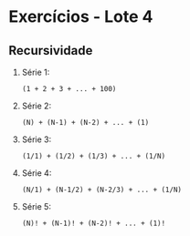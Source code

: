 # Exercícios - Lote 4
## Recursividade

1. Série 1:  
   ```
   (1 + 2 + 3 + ... + 100)
   ```

2. Série 2:  
   ```
   (N) + (N-1) + (N-2) + ... + (1)
   ```

3. Série 3:  
   ```
   (1/1) + (1/2) + (1/3) + ... + (1/N)
   ```

4. Série 4:  
   ```
   (N/1) + (N-1/2) + (N-2/3) + ... + (1/N)
   ```

5. Série 5:  
   ```
   (N)! + (N-1)! + (N-2)! + ... + (1)!
   ```
